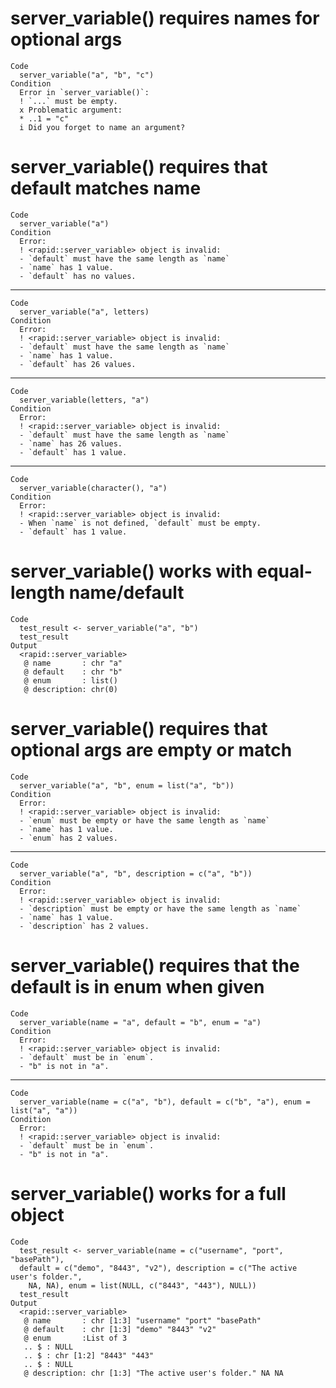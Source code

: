 # server_variable() requires names for optional args

    Code
      server_variable("a", "b", "c")
    Condition
      Error in `server_variable()`:
      ! `...` must be empty.
      x Problematic argument:
      * ..1 = "c"
      i Did you forget to name an argument?

# server_variable() requires that default matches name

    Code
      server_variable("a")
    Condition
      Error:
      ! <rapid::server_variable> object is invalid:
      - `default` must have the same length as `name`
      - `name` has 1 value.
      - `default` has no values.

---

    Code
      server_variable("a", letters)
    Condition
      Error:
      ! <rapid::server_variable> object is invalid:
      - `default` must have the same length as `name`
      - `name` has 1 value.
      - `default` has 26 values.

---

    Code
      server_variable(letters, "a")
    Condition
      Error:
      ! <rapid::server_variable> object is invalid:
      - `default` must have the same length as `name`
      - `name` has 26 values.
      - `default` has 1 value.

---

    Code
      server_variable(character(), "a")
    Condition
      Error:
      ! <rapid::server_variable> object is invalid:
      - When `name` is not defined, `default` must be empty.
      - `default` has 1 value.

# server_variable() works with equal-length name/default

    Code
      test_result <- server_variable("a", "b")
      test_result
    Output
      <rapid::server_variable>
       @ name       : chr "a"
       @ default    : chr "b"
       @ enum       : list()
       @ description: chr(0) 

# server_variable() requires that optional args are empty or match

    Code
      server_variable("a", "b", enum = list("a", "b"))
    Condition
      Error:
      ! <rapid::server_variable> object is invalid:
      - `enum` must be empty or have the same length as `name`
      - `name` has 1 value.
      - `enum` has 2 values.

---

    Code
      server_variable("a", "b", description = c("a", "b"))
    Condition
      Error:
      ! <rapid::server_variable> object is invalid:
      - `description` must be empty or have the same length as `name`
      - `name` has 1 value.
      - `description` has 2 values.

# server_variable() requires that the default is in enum when given

    Code
      server_variable(name = "a", default = "b", enum = "a")
    Condition
      Error:
      ! <rapid::server_variable> object is invalid:
      - `default` must be in `enum`.
      - "b" is not in "a".

---

    Code
      server_variable(name = c("a", "b"), default = c("b", "a"), enum = list("a", "a"))
    Condition
      Error:
      ! <rapid::server_variable> object is invalid:
      - `default` must be in `enum`.
      - "b" is not in "a".

# server_variable() works for a full object

    Code
      test_result <- server_variable(name = c("username", "port", "basePath"),
      default = c("demo", "8443", "v2"), description = c("The active user's folder.",
        NA, NA), enum = list(NULL, c("8443", "443"), NULL))
      test_result
    Output
      <rapid::server_variable>
       @ name       : chr [1:3] "username" "port" "basePath"
       @ default    : chr [1:3] "demo" "8443" "v2"
       @ enum       :List of 3
       .. $ : NULL
       .. $ : chr [1:2] "8443" "443"
       .. $ : NULL
       @ description: chr [1:3] "The active user's folder." NA NA


